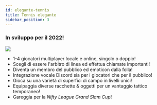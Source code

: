 ```yaml
---
id: elegante-tennis
title: Tennis elegante
sidebar_position: 3
---
```


### In sviluppo per il 2022!

![](/img/NiftyTennis.jpeg)

- 1-4 giocatori multiplayer locale e online, singolo o doppio!
- Scegli di essere l'arbitro di linea ed effettua chiamate importanti!
- Diventa un membro del pubblico ed emoticon dalla folla!
- Integrazione vocale Discord sia per i giocatori che per il pubblico!
- Gioca su una varietà di superfici di campo in livelli unici!
- Equipaggia diverse racchette & oggetti per un vantaggio tattico temporaneo!
- Gareggia per la _Nifty League Grand Slam Cup_!
